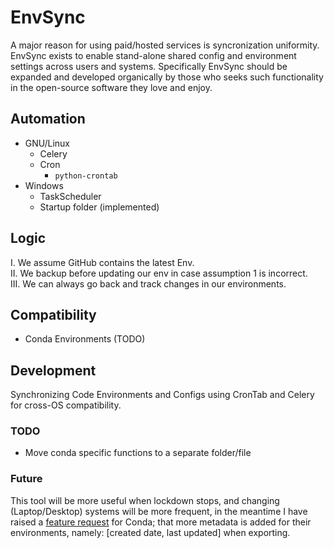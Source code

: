 # EnvSync
A major reason for using paid/hosted services is syncronization uniformity. EnvSync exists to enable stand-alone shared config and environment settings across users and systems. Specifically EnvSync should be expanded and developed organically by those who seeks such functionality in the open-source software they love and enjoy.

## Automation
* GNU/Linux
    * Celery 
    * Cron
        * ``python-crontab``
* Windows
    * TaskScheduler
    * Startup folder (implemented)

## Logic
I. We assume GitHub contains the latest Env. <br>
II. We backup before updating our env in case assumption 1 is incorrect. <br>
III. We can always go back and track changes in our environments.

## Compatibility
* Conda Environments (TODO)

## Development

Synchronizing Code Environments and Configs using CronTab and Celery for cross-OS compatibility. 


### TODO
* Move conda specific functions to a separate folder/file

### Future

This tool will be more useful when lockdown stops, and changing (Laptop/Desktop) systems will be more frequent, in the meantime I have raised a [feature request](https://github.com/conda/conda/issues/10630) for Conda; that more metadata is added for their environments, namely: [created date, last updated] when exporting.